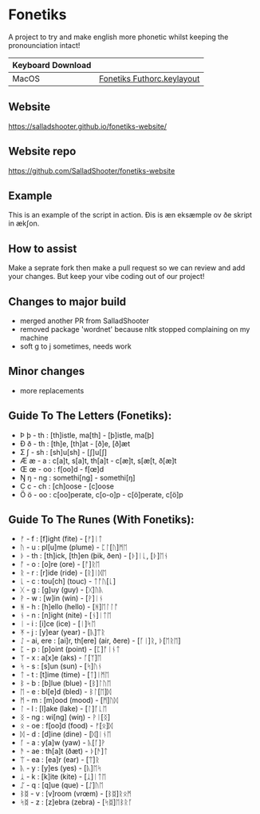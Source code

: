 # Fonetiks
A project to try and make english more phonetic whilst keeping the pronounciation intact!

| Keyboard Download      |       |
| ------------- | ------------- |
| MacOS | [Fonetiks Futhorc.keylayout](https://github.com/SalladShooter/fonetiks/blob/main/Fonetiks%20Futhorc.keylayout) |

## Website
https://salladshooter.github.io/fonetiks-website/
## Website repo
https://github.com/SalladShooter/fonetiks-website
## Example
This is an example of the script in action. Ðis is æn eksæmple ov ðe skript in ækʃon.
## How to assist 
Make a seprate fork then make a pull request so we can review and add your changes. But keep your vibe coding out of our project!
## Changes to major build
- merged another PR from SalladShooter
- removed package 'wordnet' because nltk stopped complaining on my machine
- soft g to j sometimes, needs work
## Minor changes
- more replacements
## Guide To The Letters (Fonetiks):
- Þ þ - th : [th]istle, ma[th] - [þ]istle, ma[þ]
- Ð ð - th : [th]e, [th]at - [ð]e, [ð]æt
- Ʃ ʃ - sh : [sh]u[sh] - [ʃ]u[ʃ]
- Æ æ - a : c[a]t, s[a]t, th[a]t - c[æ]t, s[æ[t, ð[æ]t
- Œ œ - oo : f[oo]d - f[œ]d
- Ŋ ŋ - ng : somethi[ng] - somethi[ŋ]
- C c - ch : [ch]oose - [c]oose
- Ö ö - oo : c[oo]perate, c[o-o]p - c[ö]perate, c[ö]p
## Guide To The Runes (With Fonetiks):
- ᚠ - f : [f]ight (fite) - [ᚠ]ᛁᛏ
- ᚢ - u : pl[u]me (plume) - ᛈᛚ[ᚢ]ᛗᛖ
- ᚦ - th : [th]ick, [th]en (þik, ðen) - [ᚦ]ᛁᚳ, [ᚦ]ᛖᚾ
- ᚩ - o : [o]re (ore) - [ᚩ]ᚱᛖ
- ᚱ - r : [r]ide (ride) - [ᚱ]ᛁᛞᛖ 
- ᚳ - c : tou[ch] (touc) - ᛏᚩᚢ[ᚳ]
- ᚷ - g : [g]uy (guy) - [ᚷ]ᚢᚣ
- ᚹ - w : [w]in (win) - [ᚹ]ᛁᚾ 
- ᚻ - h : [h]ello (hello) - [ᚻ]ᛖᛚᛚᚩ 
- ᚾ - n : [n]ight (nite) - [ᚾ]ᛁᛏᛖ
- ᛁ - i : [i]ce (ice) - [ᛁ]ᛋᛖ
- ᛡ - j : [y]ear (year) - [ᚣ]ᛠᚱ
- ᛇ - ai, ere : [ai]r, th[ere] (air, ðere) - [ᚪᛁ]ᚱ, ᚦ[ᛖᚱᛖ]
- ᛈ - p : [p]oint (point) - [ᛈ]ᚩᛁᚾᛏ
- ᛉ - x : a[x]e (aks) - ᚪ[ᛉ]ᛖ
- ᛋ - s : [s]un (sun) - [ᛋ]ᚢᚾ
- ᛏ - t : [t]ime (time) - [ᛏ]ᛁᛗᛖ
- ᛒ - b : [b]lue (blue) - [ᛒ]ᛚᚢᛖ
- ᛖ - e : bl[e]d (bled) - ᛒᛚ[ᛖ]ᛞ 
- ᛗ - m : [m]ood (mood) - [ᛗ]ᚢᛞ 
- ᛚ - l : [l]ake (lake) - [ᛚ]ᚪᚳᛖ 
- ᛝ - ng : wi[ng] (wiŋ) - ᚹᛁ[ᛝ] 
- ᛟ - oe : f[oo]d (food) - ᚠ[ᛟ]ᛞ
- ᛞ - d : [d]ine (dine) - [ᛞ]ᛁᚾᛖ
- ᚪ - a : y[a]w (yaw) - ᚣ[ᚪ]ᚹ
- ᚫ - ae : th[a]t (ðæt) - ᚦ[ᚫ]ᛏ
- ᛠ - ea : [ea]r (ear) - [ᛠ]ᚱ
- ᚣ - y : [y]es (yes) - [ᚣ]ᛖᛋ
- ᛣ - k : [k]ite (kite) - [ᛣ]ᛁᛏᛖ
- ᛢ - q : [q]ue (que) - [ᛢ]ᚢᛖ
- ᛒᛥ - v : [v]room (vrœm) - [ᛒᛥ]ᚱᛟᛗ
- ᛋᛥ - z : [z]ebra (zebra) - [ᛋᛥ]ᛖᛒᚱᚪ
